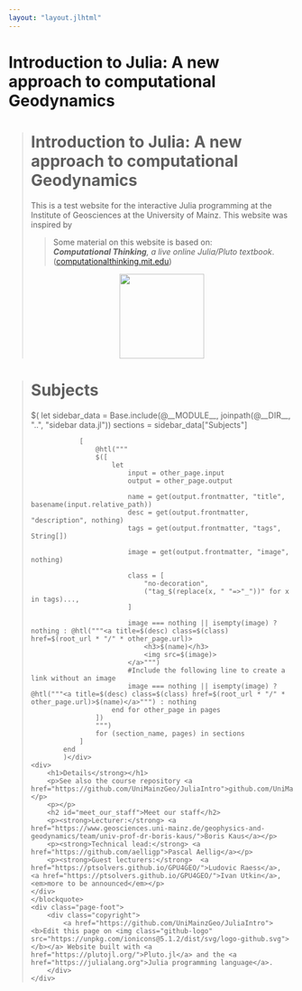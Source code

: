 ```yaml
---
layout: "layout.jlhtml"
---
```


<link rel="stylesheet" href="$(root_url)/assets/styles/homepage.css" type="text/css" />

<div id="title" class="banner">
    <h1>Introduction to Julia: <strong>A new approach to computational Geodynamics</strong></h1>
</div>
<!-- <img src="$(root_url)/assets/JGU_MAGMA.svg" class="logo"> -->
<div class="page-head">
    <blockquote class="contain">
        <div class="page-head-content">
            <div class="page-head-content-left">
                <h1>Introduction to Julia: <strong>A new approach to computational Geodynamics</strong></h1>
                <!-- <p>Julia is a new programming language that combines the ease of use of Pytchon with the speed of C. It is a modern language to solve modern problems. It is a language for scientists, engineers, students, and researchers who are solving problems that previously took a long time to solve or compute. The open source packages enables you to solve problems in geodynamics, geophysics, and geology withput having hundereds of lines of code. The goal of this course is to introduce students to the Julia programming language and to show how it can be used to solve problems in geodynamics.</p> -->
            <!-- </p>
    </blockquote> -->
<!-- <p></p>
<blockquote class="contain"> -->
    <p>This is a test website for the interactive Julia programming at the Institute of Geosciences at the University of Mainz. This website was inspired by <blockquote style='font-style: normal;'>Some material on this website is based on: <br><em><b>Computational Thinking</b>, a live online Julia/Pluto textbook</em>. (<a href="https://computationalthinking.mit.edu/">computationalthinking.mit.edu</a>)</blockquote> </p>
    <p style="text-align:center;">
    <img src="$(root_url)/assets/jgu_logo.svg"
        width="150" 
        height="150">
    <!-- <p>Upon completion, students are well trained to be scientific “trilinguals”, seeing and experimenting with mathematics interactively as math is meant to be seen, and ready to participate and contribute to open source development of large projects and ecosystems.</p> -->
</blockquote>

<!-- <main class="homepage"> -->
<div class="contain">
    <blockquote class="contain">
        <h1>Subjects</h1>
        <div class="subjects">$(
            let
                sidebar_data = Base.include(@__MODULE__, joinpath(@__DIR__, "..", "sidebar data.jl"))
                sections = sidebar_data["Subjects"]

                [
                    @htl("""
                    $([
                        let
                            input = other_page.input
                            output = other_page.output

                            name = get(output.frontmatter, "title", basename(input.relative_path))
                            desc = get(output.frontmatter, "description", nothing)
                            tags = get(output.frontmatter, "tags", String[])

                            image = get(output.frontmatter, "image", nothing)

                            class = [
                                "no-decoration",
                                ("tag_$(replace(x, " "=>"_"))" for x in tags)...,
                            ]

                            image === nothing || isempty(image) ? nothing : @htl("""<a title=$(desc) class=$(class) href=$(root_url * "/" * other_page.url)>
                                <h3>$(name)</h3>
                                <img src=$(image)>
                            </a>""")
                            #Include the following line to create a link without an image
                            image === nothing || isempty(image) ? @htl("""<a title=$(desc) class=$(class) href=$(root_url * "/" * other_page.url)>$(name)</a>""") : nothing
                        end for other_page in pages
                    ])
                    """)
                    for (section_name, pages) in sections
                ]
            end
            )</div>
    <div>
        <h1>Details</strong></h1>
        <p>See also the course repository <a href="https://github.com/UniMainzGeo/JuliaIntro">github.com/UniMainzGeo/JuliaIntro</a>.</p>
        <p></p>
        <h2 id="meet_our_staff">Meet our staff</h2>
        <p><strong>Lecturer:</strong> <a href="https://www.geosciences.uni-mainz.de/geophysics-and-geodynamics/team/univ-prof-dr-boris-kaus/">Boris Kaus</a></p>
        <p><strong>Technical lead:</strong> <a href="https://github.com/aelligp">Pascal Aellig</a></p>
        <p><strong>Guest lecturers:</strong>  <a href="https://ptsolvers.github.io/GPU4GEO/">Ludovic Raess</a>, <a href="https://ptsolvers.github.io/GPU4GEO/">Ivan Utkin</a>, <em>more to be announced</em></p>
    </div>
    </blockquote>
    <div class="page-foot">
        <div class="copyright">
            <a href="https://github.com/UniMainzGeo/JuliaIntro"><b>Edit this page on <img class="github-logo" src="https://unpkg.com/ionicons@5.1.2/dist/svg/logo-github.svg"></b></a> Website built with <a href="https://plutojl.org/">Pluto.jl</a> and the <a href="https://julialang.org">Julia programming language</a>.
        </div>
    </div>
</div>